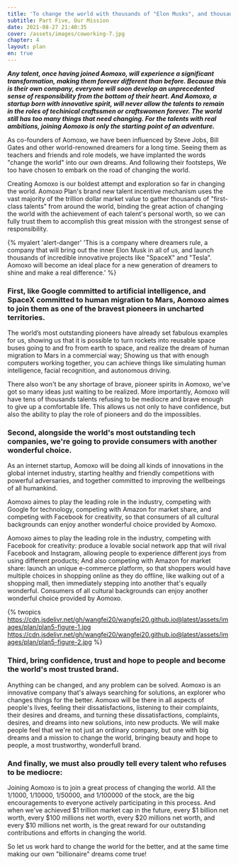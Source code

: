 ```yaml
---
title: 'To change the world with thousands of "Elon Musks", and thousands of incredible projects'
subtitle: Part Five, Our Mission
date: 2021-08-27 21:40:35
cover: /assets/images/coworking-7.jpg
chapter: 4
layout: plan
en: true
---
```


***Any talent, once having joined Aomoxo, will experience a significant transformation, making them forever different than before. Because this is their own company, everyone will soon develop an unprecedented sense of responsibility from the bottom of their heart. And Aomoxo, a startup born with innovative spirit, will never allow the talents to remain in the roles of techinical craftssmen or craftswomen forever. The world still has too many things that need changing. For the talents with real ambitions, joining Aomoxo is only the starting point of an adventure.***

As co-founders of Aomoxo, we have been influenced by Steve Jobs, Bill Gates and other world-renowned dreamers for a long time. Seeing them as teachers and friends and role models, we have implanted the words "change the world" into our own dreams. And following their   footsteps, We too have chosen to embark on the road of changing the world.

Creating Aomoxo is our boldest attempt and exploration so far in changing the world. Aomoxo Plan's brand new talent incentive mechanism uses the vast majority of the trillion dollar market value to gather thousands of "first-class talents" from around the world, binding the great action of changing the world with the achievement of each talent's personal worth, so we can fully trust them to accomplish this great mission with the strongest sense of responsibility.

{% myalert 'alert-danger'  'This is a company where dreamers rule, a company that will bring out the inner Elon Musk in all of us, and launch thousands of incredible innovative projects like "SpaceX" and "Tesla". Aomoxo will become an ideal place for a new generation of dreamers to shine and make a real difference.' %}

### First, like Google committed to artificial intelligence, and SpaceX committed to human migration to Mars, Aomoxo aimes to join them as one of the bravest pioneers in uncharted territories.

The world’s most outstanding pioneers have already set fabulous examples for us, showing us that it is possible to turn rockets into reusable space buses going to and fro from earth to space, and realize the dream of human migration to Mars in a commercial way; Showing us that with enough computers working together, you can achieve things like simulating human intelligence, facial recognition, and autonomous driving.

There also won't be any shortage of brave, pioneer spirits in Aomoxo, we've got so many ideas just waiting to be realized. More importantly, Aomoxo will have tens of thousands talents refusing to be mediocre and brave enough to give up a comfortable life. This allows us not only to have confidence, but also the ability to play the role of pioneers and do the impossibles.

### Second, alongside the world's most outstanding tech companies, we're going to provide consumers with another wonderful choice.

As an internet startup, Aomoxo will be doing all kinds of innovations in the global internet industry, starting healthy and friendly competitions with powerful adversaries, and together committed to improving the wellbeings of all humankind.

Aomoxo aimes to play the leading role in the industry, competing with Google for technology, competing with Amazon for market share, and competing with Facebook for creativity, so that consumers of all cultural backgrounds can enjoy another wonderful choice provided by Aomoxo.

Aomoxo aimes to play the leading role in the industry, competing with Facebook for creativity: produce a lovable social network app that will rival Facebook and Instagram, allowing people to experience different joys from using different products; And also competing with Amazon for market share: launch an unique e-commerce platform, so that shoppers would have multiple choices in shopping online as they do offline, like walking out of a shopping mall, then immediately stepping into another that's equally wonderful. Consumers of all cultural backgrounds can enjoy another wonderful choice provided by Aomoxo.


{% twopics https://cdn.jsdelivr.net/gh/wangfei20/wangfei20.github.io@latest/assets/images/plan/plan5-figure-1.jpg https://cdn.jsdelivr.net/gh/wangfei20/wangfei20.github.io@latest/assets/images/plan/plan5-figure-2.jpg %}

### Third, bring confidence, trust and hope to people and become the world's most trusted brand.

Anything can be changed, and any problem can be solved. Aomoxo is an innovative company that's always searching for solutions, an explorer who changes things for the better. Aomoxo will be there in all aspects of people's lives, feeling their dissatisfactions, listening to their complaints, their desires and dreams, and turning these dissatisfactions, complaints, desires, and dreams into new solutions, into new products. We will make people feel that we're not just an ordinary company, but one with big dreams and a mission to change the world, bringing beauty and hope to people, a most trustworthy, wonderfull brand.

### And finally, we must also proudly tell every talent who refuses to be mediocre:

Joining Aomoxo is to join a great process of changing the world. All the 1/1000, 1/10000, 1/50000, and 1/100000 of the stock, are the big encouragements to everyone actively participating in this process. And when we've achieved $1 trillion market cap in the future, every $1 billion net worth, every $100 millions net worth, every $20 millions net worth, and every $10 millions net worth, is the great reward for our outstanding contributions and efforts in changing the world.

So let us work hard to change the world for the better, and at the same time making our own "billionaire" dreams come true!
